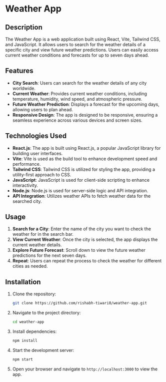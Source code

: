 # Weather App

## Description

The Weather App is a web application built using React, Vite, Tailwind CSS, and JavaScript. It allows users to search for the weather details of a specific city and view future weather predictions. Users can easily access current weather conditions and forecasts for up to seven days ahead.

## Features

- **City Search**: Users can search for the weather details of any city worldwide.
- **Current Weather**: Provides current weather conditions, including temperature, humidity, wind speed, and atmospheric pressure.
- **Future Weather Prediction**: Displays a forecast for the upcoming days, allowing users to plan ahead.
- **Responsive Design**: The app is designed to be responsive, ensuring a seamless experience across various devices and screen sizes.

## Technologies Used

- **React.js**: The app is built using React.js, a popular JavaScript library for building user interfaces.
- **Vite**: Vite is used as the build tool to enhance development speed and performance.
- **Tailwind CSS**: Tailwind CSS is utilized for styling the app, providing a utility-first approach to CSS.
- **JavaScript**: JavaScript is used for client-side scripting to enhance interactivity.
- **Node.js**: Node.js is used for server-side logic and API integration.
- **API Integration**: Utilizes weather APIs to fetch weather data for the searched city.

## Usage

1. **Search for a City**: Enter the name of the city you want to check the weather for in the search bar.
2. **View Current Weather**: Once the city is selected, the app displays the current weather details.
3. **Explore Future Forecast**: Scroll down to view the future weather predictions for the next seven days.
4. **Repeat**: Users can repeat the process to check the weather for different cities as needed.



## Installation

1. Clone the repository:

   ```bash
   git clone https://github.com/rishabh-tiwari0/weather-app.git
   ```

2. Navigate to the project directory:

   ```bash
   cd weather-app
   ```

3. Install dependencies:

   ```bash
   npm install
   ```

4. Start the development server:

   ```bash
   npm start
   ```

5. Open your browser and navigate to `http://localhost:3000` to view the app.





